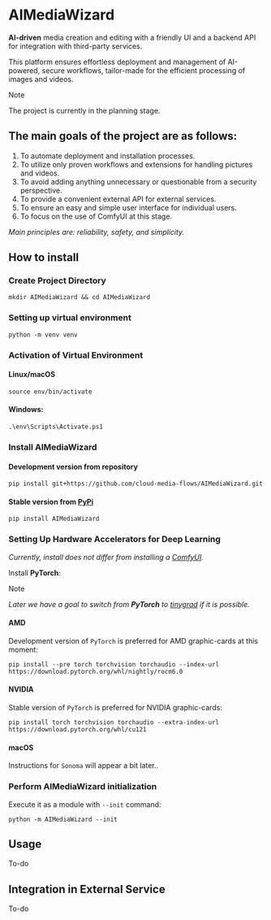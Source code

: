 # AIMediaWizard

**AI-driven** media creation and editing with a friendly UI and a backend API for integration with third-party services.

This platform ensures effortless deployment and management of AI-powered, secure workflows, tailor-made for the efficient processing of images and videos.

> [!NOTE]
> The project is currently in the planning stage.

## The main goals of the project are as follows:

1. To automate deployment and installation processes.
2. To utilize only proven workflows and extensions for handling pictures and videos.
3. To avoid adding anything unnecessary or questionable from a security perspective.
4. To provide a convenient external API for external services.
5. To ensure an easy and simple user interface for individual users.
6. To focus on the use of ComfyUI at this stage.

*Main principles are: reliability, safety, and simplicity.*

## How to install

### Create Project Directory

```console
mkdir AIMediaWizard && cd AIMediaWizard
```

### Setting up virtual environment

```console
python -m venv venv
```

### Activation of Virtual Environment

#### Linux/macOS

```console
source env/bin/activate
```

#### Windows:

```console
.\env\Scripts\Activate.ps1
```

### Install **AIMediaWizard**

#### Development version from repository

```console
pip install git+https://github.com/cloud-media-flows/AIMediaWizard.git
```

#### Stable version from [PyPi](https://pypi.org/project/AIMediaWizard/)

```console
pip install AIMediaWizard
```

### Setting Up Hardware Accelerators for Deep Learning

*Currently, install does not differ from installing a [ComfyUI](https://github.com/comfyanonymous/ComfyUI?tab=readme-ov-file#manual-install-windows-linux).*

Install **PyTorch**:

> [!NOTE]
> *Later we have a goal to switch from **PyTorch** to [tinygrad](https://github.com/tinygrad/tinygrad) if it is possible.*

#### AMD

Development version of `PyTorch` is preferred for AMD graphic-cards at this moment:

```console
pip install --pre torch torchvision torchaudio --index-url https://download.pytorch.org/whl/nightly/rocm6.0
```

#### NVIDIA

Stable version of `PyTorch` is preferred for NVIDIA graphic-cards:

```console
pip install torch torchvision torchaudio --extra-index-url https://download.pytorch.org/whl/cu121
```

#### macOS

Instructions for `Sonoma` will appear a bit later..

### Perform **AIMediaWizard** initialization

Execute it as a module with ``--init`` command:

```console
python -m AIMediaWizard --init
```

## Usage

To-do

## Integration in External Service

To-do
